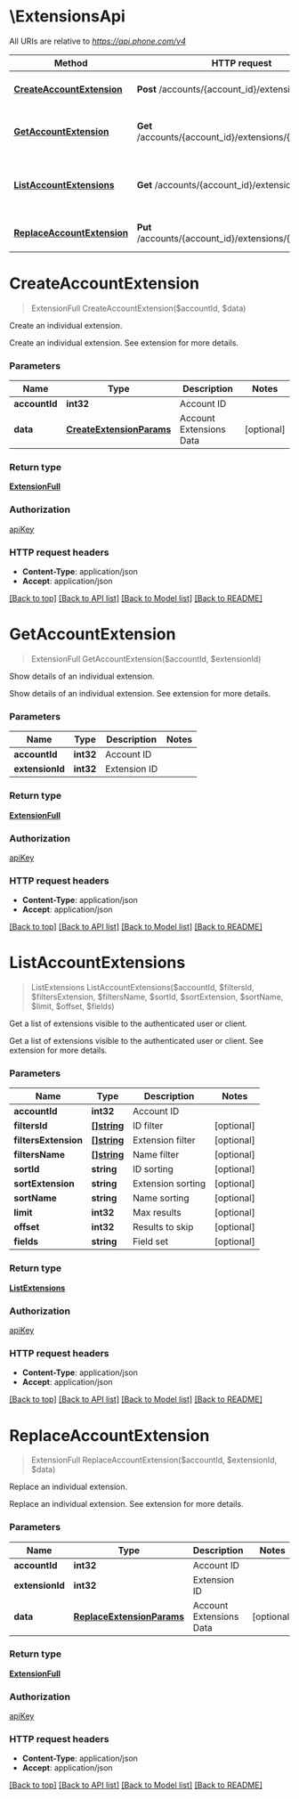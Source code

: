 # \ExtensionsApi

All URIs are relative to *https://api.phone.com/v4*

Method | HTTP request | Description
------------- | ------------- | -------------
[**CreateAccountExtension**](ExtensionsApi.md#CreateAccountExtension) | **Post** /accounts/{account_id}/extensions | Create an individual extension.
[**GetAccountExtension**](ExtensionsApi.md#GetAccountExtension) | **Get** /accounts/{account_id}/extensions/{extension_id} | Show details of an individual extension.
[**ListAccountExtensions**](ExtensionsApi.md#ListAccountExtensions) | **Get** /accounts/{account_id}/extensions | Get a list of extensions visible to the authenticated user or client.
[**ReplaceAccountExtension**](ExtensionsApi.md#ReplaceAccountExtension) | **Put** /accounts/{account_id}/extensions/{extension_id} | Replace an individual extension.


# **CreateAccountExtension**
> ExtensionFull CreateAccountExtension($accountId, $data)

Create an individual extension.

Create an individual extension. See extension for more details.


### Parameters

Name | Type | Description  | Notes
------------- | ------------- | ------------- | -------------
 **accountId** | **int32**| Account ID | 
 **data** | [**CreateExtensionParams**](CreateExtensionParams.md)| Account Extensions Data | [optional] 

### Return type

[**ExtensionFull**](ExtensionFull.md)

### Authorization

[apiKey](../README.md#apiKey)

### HTTP request headers

 - **Content-Type**: application/json
 - **Accept**: application/json

[[Back to top]](#) [[Back to API list]](../README.md#documentation-for-api-endpoints) [[Back to Model list]](../README.md#documentation-for-models) [[Back to README]](../README.md)

# **GetAccountExtension**
> ExtensionFull GetAccountExtension($accountId, $extensionId)

Show details of an individual extension.

Show details of an individual extension. See extension for more details.


### Parameters

Name | Type | Description  | Notes
------------- | ------------- | ------------- | -------------
 **accountId** | **int32**| Account ID | 
 **extensionId** | **int32**| Extension ID | 

### Return type

[**ExtensionFull**](ExtensionFull.md)

### Authorization

[apiKey](../README.md#apiKey)

### HTTP request headers

 - **Content-Type**: application/json
 - **Accept**: application/json

[[Back to top]](#) [[Back to API list]](../README.md#documentation-for-api-endpoints) [[Back to Model list]](../README.md#documentation-for-models) [[Back to README]](../README.md)

# **ListAccountExtensions**
> ListExtensions ListAccountExtensions($accountId, $filtersId, $filtersExtension, $filtersName, $sortId, $sortExtension, $sortName, $limit, $offset, $fields)

Get a list of extensions visible to the authenticated user or client.

Get a list of extensions visible to the authenticated user or client. See extension for more details.


### Parameters

Name | Type | Description  | Notes
------------- | ------------- | ------------- | -------------
 **accountId** | **int32**| Account ID | 
 **filtersId** | [**[]string**](string.md)| ID filter | [optional] 
 **filtersExtension** | [**[]string**](string.md)| Extension filter | [optional] 
 **filtersName** | [**[]string**](string.md)| Name filter | [optional] 
 **sortId** | **string**| ID sorting | [optional] 
 **sortExtension** | **string**| Extension sorting | [optional] 
 **sortName** | **string**| Name sorting | [optional] 
 **limit** | **int32**| Max results | [optional] 
 **offset** | **int32**| Results to skip | [optional] 
 **fields** | **string**| Field set | [optional] 

### Return type

[**ListExtensions**](ListExtensions.md)

### Authorization

[apiKey](../README.md#apiKey)

### HTTP request headers

 - **Content-Type**: application/json
 - **Accept**: application/json

[[Back to top]](#) [[Back to API list]](../README.md#documentation-for-api-endpoints) [[Back to Model list]](../README.md#documentation-for-models) [[Back to README]](../README.md)

# **ReplaceAccountExtension**
> ExtensionFull ReplaceAccountExtension($accountId, $extensionId, $data)

Replace an individual extension.

Replace an individual extension. See extension for more details.


### Parameters

Name | Type | Description  | Notes
------------- | ------------- | ------------- | -------------
 **accountId** | **int32**| Account ID | 
 **extensionId** | **int32**| Extension ID | 
 **data** | [**ReplaceExtensionParams**](ReplaceExtensionParams.md)| Account Extensions Data | [optional] 

### Return type

[**ExtensionFull**](ExtensionFull.md)

### Authorization

[apiKey](../README.md#apiKey)

### HTTP request headers

 - **Content-Type**: application/json
 - **Accept**: application/json

[[Back to top]](#) [[Back to API list]](../README.md#documentation-for-api-endpoints) [[Back to Model list]](../README.md#documentation-for-models) [[Back to README]](../README.md)

